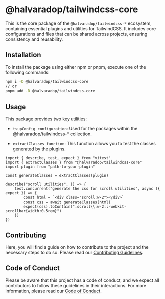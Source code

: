 # @halvaradop/tailwindcss-core

This is the core package of the `@halvaradop/tailwindcss-*` ecosystem, containing essential plugins and utilities for TailwindCSS. It includes core configurations and files that can be shared across projects, ensuring consistency and reusability.

## Installation

To install the package using either npm or pnpm, execute one of the following commands:

```bash
npm i -D @halvaradop/tailwindcss-core
// or
pnpm add -D @halvaradop/tailwindcss-core
```

## Usage

This package provides two key utilities:

-   `tsupConfig configuration`: Used for the packages within the @halvaradop/tailwindcss-\* collection.

-   `extractClasses function`: This function allows you to test the classes generated by the plugins.

```
import { describe, test, expect } from "vitest"
import { extractClasses } from "@halvaradop/tailwindcss-core"
import plugin from "path-to-your-plugin"

const generateClasses = extractClasses(plugin)

describe("scroll utilities", () => {
    test.concurrent("generate the css for scroll utilities", async ({ expect }) => {
        const html = `<div class="scroll:w-2"></div>`
        const css = await generateClasses(html)
        expect(css).toContain(".scroll\\:w-2::-webkit-scrollbar{width:0.5rem}")
    })
})
```

## Contributing

Here, you will find a guide on how to contribute to the project and the necessary steps to do so. Please read our [Contributing Guidelines](https://github.com/halvaradop/.github/blob/master/.github/CONTRIBUTING.md).

## Code of Conduct

Please be aware that this project has a code of conduct, and we expect all contributors to follow these guidelines in their interactions. For more information, please read our [Code of Conduct](https://github.com/halvaradop/.github/blob/master/.github/CODE_OF_CONDUCT.md).
